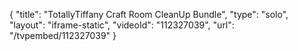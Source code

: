 {
    "title": "TotallyTiffany Craft Room CleanUp Bundle",
    "type": "solo",
    "layout": "iframe-static",
    "videoId": "112327039",
    "url": "\/tvpembed\/112327039"
}